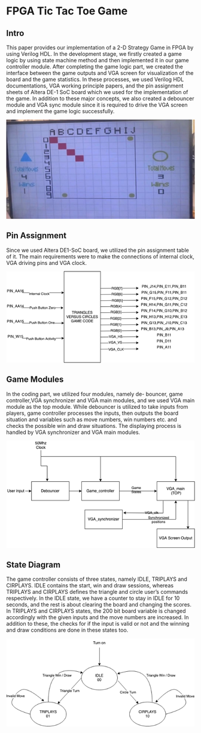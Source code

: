 # FPGA Tic Tac Toe Game
## Intro
This paper provides our implementation of a 2-D Strategy Game in FPGA by using Verilog HDL. In the development stage, we firstly created a game logic by using state machine method and then implemented it in our game controller module. After completing the game logic part, we created the interface between the game outputs and VGA screen for visualization of the board and the game statistics. In these processes, we used Verilog HDL documentations, VGA working principle papers, and the pin assignment sheets of Altera DE-1 SoC board which we used for the implementation of the game. In addition to these major concepts, we also created a debouncer module and VGA sync module since it is required to drive the VGA screen and implement the game logic successfully.

![alt text](/img/realgameboard.jpeg)

## Pin Assignment

Since we used Altera DE1-SoC board, we utilized the pin assignment table of it. The main requirements were to make the connections of internal clock, VGA driving pins and VGA clock.

![alt text](/img/pinassignment.png)

## Game Modules
In the coding part, we utilized four modules, namely de- bouncer, game controller,VGA synchronizer and VGA main modules, and we used VGA main module as the top module. While debouncer is utilized to take inputs from players, game controller processes the inputs, then outputs the board situation and variables such as move numbers, win numbers etc. and checks the possible win and draw situations. The displaying process is handled by VGA synchronizer and VGA main modules.

![alt text](/img/modulediagram.png)

## State Diagram
The game controller consists of three states, namely IDLE, TRIPLAYS and CIRPLAYS. IDLE contains the start, win and draw sessions, whereas TRIPLAYS and CIRPLAYS defines the triangle and circle user’s commands respectively. In the IDLE state, we have a counter to stay in IDLE for 10 seconds, and the rest is about clearing the board and changing the scores. In TRIPLAYS and CIRPLAYS states, the 200 bit board variable is changed accordingly with the given inputs and the move numbers are increased. In addition to these, the checks for if the input is valid or not and the winning and draw conditions are done in these states too.

![alt text](/img/state.png)



